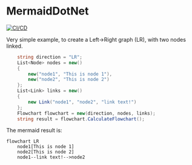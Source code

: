 # MermaidDotNet
[![CI/CD](https://github.com/samsmithnz/MermaidDotNet/actions/workflows/workflow.yml/badge.svg)](https://github.com/samsmithnz/MermaidDotNet/actions/workflows/workflow.yml)

Very simple example, to create a Left->Right graph (LR), with two nodes linked. 
```csharp
    string direction = "LR";
    List<Node> nodes = new()
    {
        new("node1", "This is node 1"),
        new("node2", "This is node 2")
    };
    List<Link> links = new()
    {
        new Link("node1", "node2", "link text!")
    };
    Flowchart flowchart = new(direction, nodes, links);
    string result = flowchart.CalculateFlowchart();
```

The mermaid result is:
```mermaid  
flowchart LR
    node1[This is node 1]
    node2[This is node 2]
    node1--link text!-->node2
```
